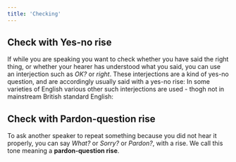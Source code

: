 ```yaml
---
title: 'Checking'
---
```


<script>
  import Audio from '$lib/Audio.svelte'
  import AudioWrapper from '$lib/AudioWrapper.svelte'
  import Naudio from '$lib/Naudio.svelte'
</script>

## Check with Yes-no rise

If while you are speaking you want to check whether you have said the right thing, or whether your hearer has understood what you said, you can use an interjection such as _OK?_ or _right_. These interjections are a kind of yes-no question, and are accordingly usually said with a yes-no rise:
<Naudio
  sentence="I'll *get in touch with \Martin, | /right? <br> You can *have it to\morrow, | *all /right? <br> I'll pay you \back, | *O/K? (<em>compare</em> I'll pay you \back. || Is *that O/K?)"
  nuclei="{['Mar', 'right', 'mor', 'back', 'K']}" 
/>
In some varieties of English various other such interjections are used - thogh not in mainstream British standard English:
<Naudio
  sentence="I'll *do it to\morrow, | /yeah? <br> You *think you're \clever, | /huh? <br> *Why did you \do it, /eh?"
  nuclei="{['mor', 'yeah', 'clev', 'huh', 'do', 'eh']}" 
/>

## Check with Pardon-question rise

To ask another speaker to repeat something because you did not hear it properly, you can say _What?_ or _Sorry?_ or _Pardon?_, with a rise. We call this tone meaning a **pardon-question rise**.
<Naudio
  sentence="?? *Could you turn the /music down? <br> - /What? <br><br>
  ?? *Would you pass me the /salt? <br> - /Pardon? <br><br>
  ?? We could *ask \/Millington. <br> - /Eh? | /What did you say? "
  nuclei="{['mu', 'What', 'salt', 'Par', 'Mil', 'Eh', 'What']}" 
/>
<Audio 
  sentence="?? I *want to \tell you something. <br> - You /what? (= I can't \hear you.)" 
  nuclei="{['tell', 'what', 'hear']}" 
  url="2-16" 
  start=2
  end=6
/>
With a pardon question you can query either the entire previous utterance, as in the examples just given, or just one element in it. In either case, the tone is the pardon-question rise:
<Naudio
  sentence="?? I *chose \Thora. <br> - /Who? <br><br>
  ?? *This is \Mel <br> - /Nell? <br><br>
  ?? Are we *going to /win? <br> - Are we *going to /win? | Of \course we are!"
  nuclei="{['Tho', 'Who', 'Mel', 'Nell', 'win', 'course']}" 
/>
A typical conversational interchange might go as follows. Speaker A makes a statement, perhaps with an implicational fall-rise. Speaker B didn't quite catch it, and utters an interjection with a pardon-question rise. Speaker A repeats what he said, this time with a definitive fall:
<Naudio
  sentence="A: The \/cruise documents have come. <br>
  B: Huh? <br>
  A: (I said,) | the \cruise documents have come."
  nuclei="{['cruise', 'Huh', 'said']}" 
/>
The following conversation interchange is similar. But here speaker A asks a yes-no rise question. B asks a pardon question. When A repeats his yes-no question, again he switches to an insistent fall tone:
<AudioWrapper>
<Audio
  sentence="A: Has *Mrs /Partington been in? <br>
  B: /Sorry? <br>
  A: Has *Mrs \Partington been in?"
  nuclei="{['Par', 'Sorry']}"
  url="2-16"
  start=9
  end=16
/>
</AudioWrapper>

